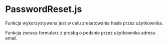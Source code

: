
# PasswordReset.js

Funkcja wykorzystywana jest w celu zresetowania hasła przez użytkownika. 

Funkcja zwraca formularz z prośbą o podanie przez użytkownika adresu email.